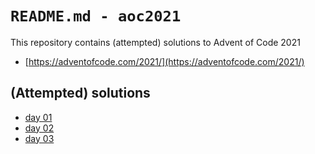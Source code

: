 # `README.md - aoc2021`

This repository contains (attempted) solutions to Advent of Code 2021

- [https://adventofcode.com/2021/](https://adventofcode.com/2021/)

## (Attempted) solutions

- [day 01](./day01.html)
- [day 02](./day02.html)
- [day 03](./day03.html)
